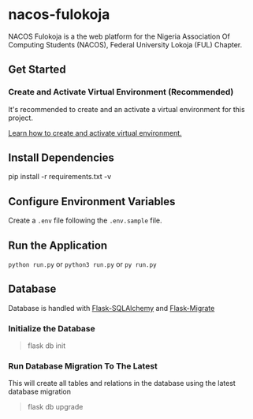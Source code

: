 # nacos-fulokoja

NACOS Fulokoja is a the web platform for the Nigeria Association Of Computing Students (NACOS), Federal University Lokoja (FUL) Chapter.

## Get Started

### Create and Activate Virtual Environment (Recommended)

It's recommended to create and an activate a virtual environment for this project.

[Learn how to create and activate virtual environment.](https://python.land/virtual-environments/virtualenv)

## Install Dependencies

pip install -r requirements.txt -v

## Configure Environment Variables

Create a `.env` file following the `.env.sample` file.

## Run the Application

`python run.py` or `python3 run.py` or `py run.py`

## Database

Database is handled with [Flask-SQLAlchemy]() and [Flask-Migrate](https://flask-migrate.readthedocs.io/en/latest/)

### Initialize the Database

> flask db init

### Run Database Migration To The Latest

This will create all tables and relations in the database using the latest database migration

> flask db upgrade
